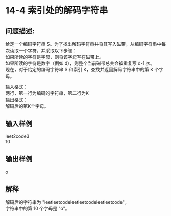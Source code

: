 # 14-4 索引处的解码字符串


## 问题描述:<br>
给定一个编码字符串 S。为了找出解码字符串并将其写入磁带，从编码字符串中每次读取一个字符，并采取以下步骤：<br>
	如果所读的字符是字母，则将该字母写在磁带上。<br>
	如果所读的字符是数字（例如 d），则整个当前磁带总共会被重复写 d-1 次。<br>
现在，对于给定的编码字符串 S 和索引 K，查找并返回解码字符串中的第 K 个字母。<br>

输入格式：<br>
两行，第一行为编码的字符串，第二行为K<br>
输出格式：<br>
解码后的第K个字母。
<br>

## 输入样例<br>
leet2code3<br>
10<br>

## 输出样例<br>
o<br>

## 解释<br>
解码后的字符串为 "leetleetcodeleetleetcodeleetleetcode"。<br>
字符串中的第 10 个字母是 "o"。<br>

